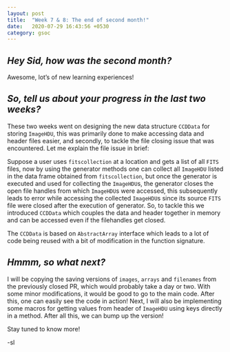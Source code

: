 ```yaml
---
layout: post
title:  "Week 7 & 8: The end of second month!"
date:   2020-07-29 16:43:56 +0530
category: gsoc
---
```


## *Hey Sid, how was the second month?*

Awesome, lot’s of new learning experiences!

## *So, tell us about your progress in the last two weeks?*

These two weeks went on designing the new data structure `CCDData` for storing `ImageHDU`, this was primarily done to make accessing data and header files easier, and secondly, to tackle the file closing issue that was encountered. Let me explain the file issue in brief:

Suppose a user uses `fitscollection` at a location and gets a list of all `FITS` files, now by using the generator methods one can collect all `ImageHDU` listed in the data frame obtained from `fitscollection`, but once the generator is executed and used for collecting the `ImageHDU`s, the generator closes the open file handles from which `ImageHDU`s were accessed, this subsequently leads to error while accessing the collected `ImageHDU`s since its source `FITS` file were closed after the execution of generator. So, to tackle this we introduced `CCDData` which couples the data and header together in memory and can be accessed even if the filehandles get closed.

The `CCDData` is based on `AbstractArray` interface which leads to a lot of code being reused with a bit of modification in the function signature.

## *Hmmm, so what next?*

I will be copying the saving versions of `images`, `arrays` and `filenames` from the previously closed PR, which would probably take a day or two. With some minor modifications, it would be good to go to the main code. After this, one can easily see the code in action! Next, I will also be implementing some macros for getting values from header of `ImageHDU` using keys directly in a method. After all this, we can bump up the version!

Stay tuned to know more!

-sl
